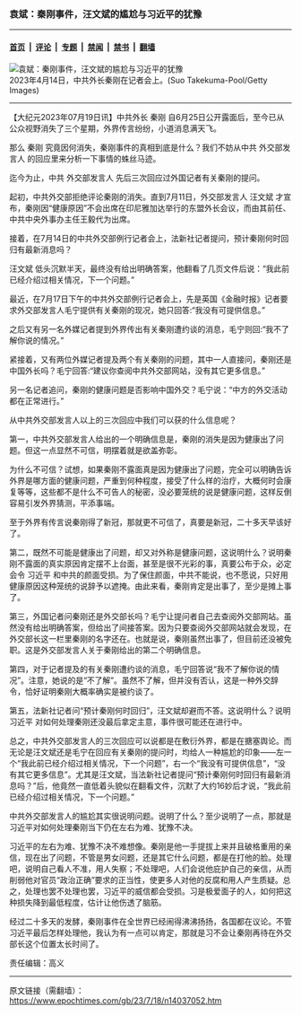 ### 袁斌：秦刚事件，汪文斌的尴尬与习近平的犹豫

---

#### [首页](../../../..?n14037052) &nbsp;|&nbsp; [评论](../../../../../epoch-comment?n14037052) &nbsp;|&nbsp; [专题](../../../../../epoch-special?n14037052) &nbsp;|&nbsp; [禁闻](../../../../../epoch-news?n14037052) &nbsp;|&nbsp; [禁书](../../../../../books?n14037052) &nbsp;|&nbsp; [翻墙](https://github.com/gfw-breaker/nogfw/blob/master/README.md?n14037052)


<div><img alt="袁斌：秦刚事件，汪文斌的尴尬与习近平的犹豫" class="attachment-djy_600_400 size-djy_600_400 wp-post-image" src="https://i.epochtimes.com/assets/uploads/2023/04/id13973310-GettyImages-1251806115_light-600x400.jpg"/>
<div class="caption">
 2023年4月14日，中共外长秦刚在记者会上。(Suo Takekuma-Pool/Getty Images)
</div></div><hr/><div class="post_content" id="artbody" itemprop="articleBody">
 <!-- article content begin -->
 <p>
  【大纪元2023年07月19日讯】中共外长
  <ok href="https://www.epochtimes.com/gb/tag/%E7%A7%A6%E5%88%9A.html">
   秦刚
  </ok>
  自6月25日公开露面后，至今已从公众视野消失了三个星期，外界传言纷纷，小道消息满天飞。
 </p>
 <p>
  那么
  <ok href="https://www.epochtimes.com/gb/tag/%E7%A7%A6%E5%88%9A.html">
   秦刚
  </ok>
  究竟因何消失，秦刚事件的真相到底是什么？我们不妨从中共
  <ok href="https://www.epochtimes.com/gb/tag/%E5%A4%96%E4%BA%A4%E9%83%A8%E5%8F%91%E8%A8%80%E4%BA%BA.html">
   外交部发言人
  </ok>
  的回应里来分析一下事情的蛛丝马迹。
 </p>
 <p>
  迄今为止，中共
  <ok href="https://www.epochtimes.com/gb/tag/%E5%A4%96%E4%BA%A4%E9%83%A8%E5%8F%91%E8%A8%80%E4%BA%BA.html">
   外交部发言人
  </ok>
  先后三次回应过外国记者有关秦刚的提问。
 </p>
 <p>
  起初，中共外交部拒绝评论秦刚的消失。直到7月11日，外交部发言人
  <ok href="https://www.epochtimes.com/gb/tag/%E6%B1%AA%E6%96%87%E6%96%8C.html">
   汪文斌
  </ok>
  才宣布，秦刚因“健康原因”不会出席在印尼雅加达举行的东盟外长会议，而由其前任、中共中央外事办主任王毅代为出席。
 </p>
 <p>
  接着，在7月14日的中共外交部例行记者会上，法新社记者提问，预计秦刚何时回归有最新消息吗？
 </p>
 <p>
  <ok href="https://www.epochtimes.com/gb/tag/%E6%B1%AA%E6%96%87%E6%96%8C.html">
   汪文斌
  </ok>
  低头沉默半天，最终没有给出明确答案，他翻看了几页文件后说：“我此前已经介绍过相关情况，下一个问题。”
 </p>
 <p>
  最近，在7月17日下午的中共外交部例行记者会上，先是英国《金融时报》记者要求外交部发言人毛宁提供有关秦刚的现况，她只回答:“我没有可提供信息。”
 </p>
 <p>
  之后又有另一名外媒记者提到外界传出有关秦刚遭约谈的消息，毛宁则回:“我不了解你说的情况。”
 </p>
 <p>
  紧接着，又有两位外媒记者提及两个有关秦刚的问题，其中一人直接问，秦刚还是中国外长吗？毛宁回答:“建议你查阅中共外交部网站，没有其它更多信息。”
 </p>
 <p>
  另一名记者追问，秦刚的健康问题是否影响中国外交？毛宁说：“中方的外交活动都在正常进行。”
 </p>
 <p>
  从中共外交部发言人以上的三次回应中我们可以获的什么信息呢？
 </p>
 <p>
  第一，中共外交部发言人给出的一个明确信息是，秦刚的消失是因为健康出了问题。但这一点显然不可信，明摆着就是欲盖弥彰。
 </p>
 <p>
  为什么不可信？试想，如果秦刚不露面真是因为健康出了问题，完全可以明确告诉外界是哪方面的健康问题，严重到何种程度，接受了什么样的治疗，大概何时会康复等等，这些都不是什么不可告人的秘密，没必要笼统的说是健康问题，这样反倒容易引发外界猜测，平添事端。
 </p>
 <p>
  至于外界有传言说秦刚得了新冠，那就更不可信了，真要是新冠，二十多天早该好了。
 </p>
 <p>
  第二，既然不可能是健康出了问题，却又对外称是健康问题，这说明什么？说明秦刚不露面的真实原因肯定摆不上台面，甚至是很不光彩的事，真要公布于众，必定会令
  <ok href="https://www.epochtimes.com/gb/tag/%E4%B9%A0%E8%BF%91%E5%B9%B3.html">
   习近平
  </ok>
  和中共的颜面受损。为了保住颜面，中共不能说，也不愿说，只好用健康原因这种笼统的说辞予以遮掩。由此来看，秦刚肯定是出事了，至少是摊上事了。
 </p>
 <p>
  第三，外国记者问秦刚还是外交部长吗？毛宁让提问者自己去查阅外交部网站。虽然没有给出明确答案，但给出了间接答案。因为只要查阅外交部网站就会发现，在外交部长这一栏里秦刚的名字还在。也就是说，秦刚虽然出事了，但目前还没被免职。这是外交部发言人关于秦刚给出的第二个明确信息。
 </p>
 <p>
  第四，对于记者提及的有关秦刚遭约谈的消息，毛宁回答说“我不了解你说的情况”。注意，她说的是“不了解”。虽然不了解，但并没有否认，这是一种外交辞令，恰好证明秦刚大概率确实是被约谈了。
 </p>
 <p>
  第五，法新社记者问“预计秦刚何时回归”，汪文斌却避而不答。这说明什么？说明
  <ok href="https://www.epochtimes.com/gb/tag/%E4%B9%A0%E8%BF%91%E5%B9%B3.html">
   习近平
  </ok>
  对如何处理秦刚还没最后拿定主意，事件很可能还在进行中。
 </p>
 <p>
  总之，中共外交部发言人的三次回应可以说都是在敷衍外界，都是在搪塞舆论。而无论是汪文斌还是毛宁在回应有关秦刚的提问时，均给人一种尴尬的印象——左一个“我此前已经介绍过相关情况，下一个问题”，右一个“我没有可提供信息”，“没有其它更多信息”。尤其是汪文斌，当法新社记者提问“预计秦刚何时回归有最新消息吗？”后，他竟然一直低着头貌似在翻看文件，沉默了大约16妙后才说，“我此前已经介绍过相关情况，下一个问题。”
 </p>
 <p>
  中共外交部发言人的尴尬其实很说明问题。说明了什么？至少说明了一点，那就是习近平对如何处理秦刚当下仍在左右为难、犹豫不决。
 </p>
 <p>
  习近平的左右为难、犹豫不决不难想像。秦刚是他一手提拔上来并且破格重用的亲信，现在出了问题，不管是男女问题，还是其它什么问题，都是在打他的脸。处理吧，说明自己看人不准，用人失察；不处理吧，人们会说他庇护自己的亲信，从而削弱他对官员“政治正确”要求的正当性，使更多人对他的反腐和用人产生质疑。总之，处理也罢不处理也罢，习近平的威信都会受损。习是极爱面子的人，如何把这种损失降到最低程度，估计让他伤透了脑筋。
 </p>
 <p>
  经过二十多天的发酵，秦刚事件在全世界已经闹得沸沸扬扬，各国都在议论。不管习近平最后怎样处理他，我认为有一点可以肯定，那就是习不会让秦刚再待在外交部长这个位置太长时间了。
 </p>
 <p>
  责任编辑：高义
 </p>
 <!-- article content end -->
 <div id="below_article_ad">
 </div>
</div>


---

原文链接（需翻墙）：https://www.epochtimes.com/gb/23/7/18/n14037052.htm